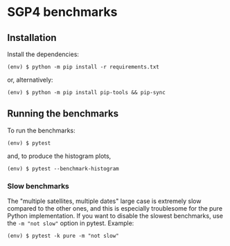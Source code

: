 # SGP4 benchmarks

## Installation

Install the dependencies:

```
(env) $ python -m pip install -r requirements.txt
```

or, alternatively:

```
(env) $ python -m pip install pip-tools && pip-sync
```

## Running the benchmarks

To run the benchmarks:

```
(env) $ pytest
```

and, to produce the histogram plots,

```
(env) $ pytest --benchmark-histogram
```

### Slow benchmarks

The "multiple satellites, multiple dates" large case is extremely slow compared to the other ones,
and this is especially troublesome for the pure Python implementation.
If you want to disable the slowest benchmarks, use the `-m "not slow"` option in pytest.
Example:

```
(env) $ pytest -k pure -m "not slow"
```

